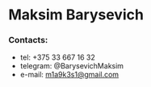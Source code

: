 # Maksim Barysevich
### Contacts:
  * tel: +375 33 667 16 32
  * telegram: @BarysevichMaksim
  * e-mail: m1a9k3s1@gmail.com
  